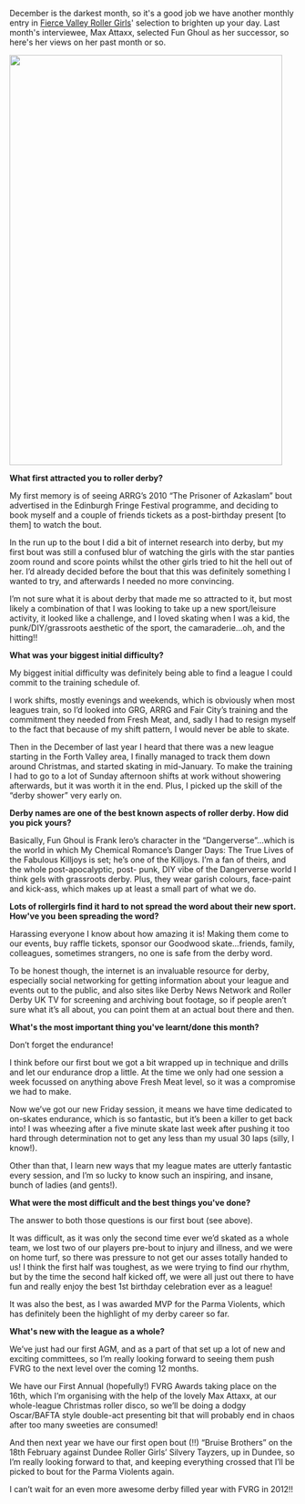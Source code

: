 <html><body><p>December is the darkest month, so it's a good job we have another monthly entry in <a href="http://www.fvrg.co.uk/">Fierce Valley Roller Girls</a>' selection to brighten up your day. Last month's interviewee, Max Attaxx, selected Fun Ghoul as her successor, so here's her views on her past month or so.

<a href="boutday.com"><img class="size-full wp-image-662" title="FunGhoul,Jamming" src="http://www.scottishrollerderbyblog.com/2011/12/jammer.jpg" alt="" width="479" height="720"></a>

<strong>What first attracted you to roller derby?</strong>

My first memory is of seeing ARRG’s 2010 “The Prisoner of Azkaslam” bout advertised in the
Edinburgh Fringe Festival programme, and deciding to book myself and a couple of friends tickets as a post-birthday present [to them] to watch the bout.

In the run up to the bout I did a bit of internet research into derby, but my first bout was still a
confused blur of watching the girls with the star panties zoom round and score points whilst
the other girls tried to hit the hell out of her. I’d already decided before the bout that this was
definitely something I wanted to try, and afterwards I needed no more convincing.

I’m not sure what it is about derby that made me so attracted to it, but most likely a
combination of that I was looking to take up a new sport/leisure activity, it looked like a
challenge, and I loved skating when I was a kid, the punk/DIY/grassroots aesthetic of the
sport, the camaraderie…oh, and the hitting!!

<strong>What was your biggest initial difficulty?</strong>

My biggest initial difficulty was definitely being able to find a league I could commit to the
training schedule of.

I work shifts, mostly evenings and weekends, which is obviously when most leagues train, so
I’d looked into GRG, ARRG and Fair City’s training and the commitment they needed from
Fresh Meat, and, sadly I had to resign myself to the fact that because of my shift pattern, I
would never be able to skate.

Then in the December of last year I heard that there was a new league starting in the Forth
Valley area, I finally managed to track them down around Christmas,
and started skating in mid-January. To make the training I had to go to a lot of Sunday
afternoon shifts at work without showering afterwards, but it was worth it in the end. Plus, I
picked up the skill of the “derby shower” very early on.

<strong>Derby names are one of the best known aspects of roller derby. How did you pick</strong>
<strong>yours?</strong>

Basically, Fun Ghoul is Frank Iero’s character in the “Dangerverse”…which is the world in
which My Chemical Romance’s Danger Days: The True Lives of the Fabulous Killjoys is
set; he’s one of the Killjoys. I’m a fan of theirs, and the whole post-apocalyptic, post-
punk, DIY vibe of the Dangerverse world I think gels with grassroots derby. Plus, they wear
garish colours, face-paint and kick-ass, which makes up at least a small part of what we do.

<strong>Lots of rollergirls find it hard to not spread the word about their new sport. How've you</strong>
<strong>been spreading the word?</strong>

Harassing everyone I know about how amazing it is! Making them come to our events,
buy raffle tickets, sponsor our Goodwood skate…friends, family, colleagues, sometimes strangers, no one is safe from the derby word.

To be honest though, the internet is an invaluable resource for derby, especially social
networking for getting information about your league and events out to the public, and also
sites like Derby News Network and Roller Derby UK TV for screening and archiving bout
footage, so if people aren’t sure what it’s all about, you can point them at an actual bout there
and then.

<strong>What's the most important thing you've learnt/done this month?</strong>

Don’t forget the endurance!

I think before our first bout we got a bit wrapped up in technique and drills and let our endurance drop a little. At the time we only had one session a week focussed on anything above Fresh Meat level, so it was a compromise we had to make.

Now we’ve got our new Friday session, it means we have time dedicated to on-skates
endurance, which is so fantastic, but it’s been a killer to get back into! I was wheezing after a
five minute skate last week after pushing it too hard through determination not to get any less
than my usual 30 laps (silly, I know!).

Other than that, I learn new ways that my league mates are utterly fantastic every session,
and I’m so lucky to know such an inspiring, and insane, bunch of ladies (and gents!).

<strong>What were the most difficult and the best things you've done?</strong>

The answer to both those questions is our first bout (see above).

It was difficult, as it was only the second time ever we’d skated as a whole team, we lost two
of our players pre-bout to injury and illness, and we were on home turf, so there was pressure
to not get our asses totally handed to us! I think the first half was toughest, as we were trying
to find our rhythm, but by the time the second half kicked off, we were all just out there to
have fun and really enjoy the best 1st birthday celebration ever as a league!

It was also the best, as I was awarded MVP for the Parma Violents, which has definitely been
the highlight of my derby career so far.

<strong>What's new with the league as a whole?</strong>

We’ve just had our first AGM, and as a part of that set up a lot of new and exciting
committees, so I’m really looking forward to seeing them push FVRG to the next level over
the coming 12 months.

We have our First Annual (hopefully!) FVRG Awards taking place on the 16th, which I’m
organising with the help of the lovely Max Attaxx, at our whole-league Christmas roller disco,
so we’ll be doing a dodgy Oscar/BAFTA style double-act presenting bit that will probably end
in chaos after too many sweeties are consumed!

And then next year we have our first open bout (!!) “Bruise Brothers” on the 18th February
against Dundee Roller Girls’ Silvery Tayzers, up in Dundee, so I’m really looking forward to
that, and keeping everything crossed that I’ll be picked to bout for the Parma Violents again.

I can’t wait for an even more awesome derby filled year with FVRG in 2012!!</p></body></html>
